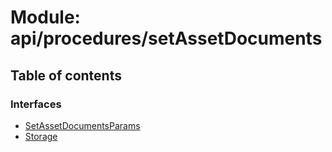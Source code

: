 # Module: api/procedures/setAssetDocuments

## Table of contents

### Interfaces

- [SetAssetDocumentsParams](../wiki/api.procedures.setAssetDocuments.SetAssetDocumentsParams)
- [Storage](../wiki/api.procedures.setAssetDocuments.Storage)
